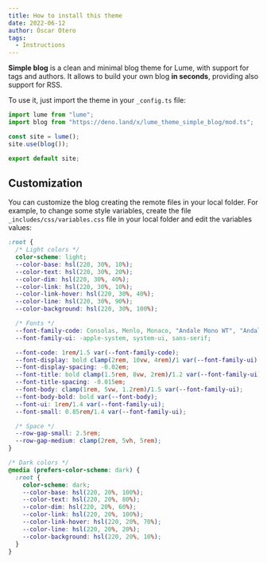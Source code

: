 ```yaml
---
title: How to install this theme
date: 2022-06-12
author: Óscar Otero
tags:
  - Instructions
---
```


**Simple blog** is a clean and minimal blog theme for Lume, with support for
tags and authors. It allows to build your own blog **in seconds**, providing
also support for RSS.

<!--more-->

To use it, just import the theme in your `_config.ts` file:

```js
import lume from "lume";
import blog from "https://deno.land/x/lume_theme_simple_blog/mod.ts";

const site = lume();
site.use(blog());

export default site;
```

## Customization

You can customize the blog creating the remote files in your local folder. For
example, to change some style variables, create the file
`_includes/css/variables.css` file in your local folder and edit the variables
values:

```css
:root {
  /* Light colors */
  color-scheme: light;
  --color-base: hsl(220, 30%, 10%);
  --color-text: hsl(220, 30%, 20%);
  --color-dim: hsl(220, 30%, 40%);
  --color-link: hsl(220, 30%, 10%);
  --color-link-hover: hsl(220, 30%, 40%);
  --color-line: hsl(220, 30%, 90%);
  --color-background: hsl(220, 30%, 100%);

  /* Fonts */
  --font-family-code: Consolas, Menlo, Monaco, "Andale Mono WT", "Andale Mono", "Lucida Console", "Lucida Sans Typewriter", "DejaVu Sans Mono", "Bitstream Vera Sans Mono", "Liberation Mono", "Nimbus Mono L", "Courier New", Courier, monospace;
  --font-family-ui: -apple-system, system-ui, sans-serif;

  --font-code: 1rem/1.5 var(--font-family-code);
  --font-display: bold clamp(2rem, 10vw, 4rem)/1 var(--font-family-ui);
  --font-display-spacing: -0.02em;
  --font-title: bold clamp(1.5rem, 8vw, 2rem)/1.2 var(--font-family-ui);
  --font-title-spacing: -0.015em;
  --font-body: clamp(1rem, 5vw, 1.2rem)/1.5 var(--font-family-ui);
  --font-body-bold: bold var(--font-body);
  --font-ui: 1rem/1.4 var(--font-family-ui);
  --font-small: 0.85rem/1.4 var(--font-family-ui);

  /* Space */
  --row-gap-small: 2.5rem;
  --row-gap-medium: clamp(2rem, 5vh, 5rem);
}

/* Dark colors */
@media (prefers-color-scheme: dark) {
  :root {
    color-scheme: dark;
    --color-base: hsl(220, 20%, 100%);
    --color-text: hsl(220, 20%, 80%);
    --color-dim: hsl(220, 20%, 60%);
    --color-link: hsl(220, 20%, 100%);
    --color-link-hover: hsl(220, 20%, 70%);
    --color-line: hsl(220, 20%, 20%);
    --color-background: hsl(220, 20%, 10%);
  }
}
```
